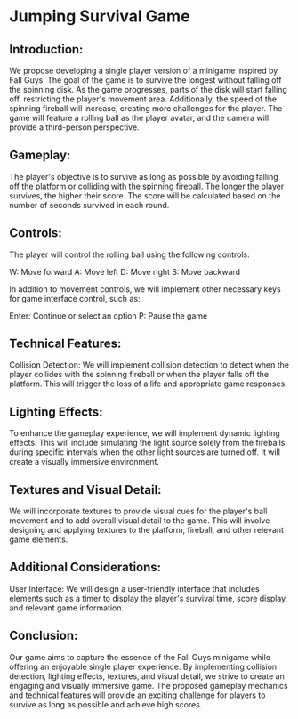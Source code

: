 # Jumping Survival Game

## Introduction:
We propose developing a single player version of a minigame inspired by Fall Guys. The goal of the game is to survive the longest without falling off the spinning disk. As the game progresses, parts of the disk will start falling off, restricting the player's movement area. Additionally, the speed of the spinning fireball will increase, creating more challenges for the player. The game will feature a rolling ball as the player avatar, and the camera will provide a third-person perspective.

## Gameplay:
The player's objective is to survive as long as possible by avoiding falling off the platform or colliding with the spinning fireball. The longer the player survives, the higher their score. The score will be calculated based on the number of seconds survived in each round.

## Controls:
The player will control the rolling ball using the following controls:

W: Move forward
A: Move left
D: Move right
S: Move backward

In addition to movement controls, we will implement other necessary keys for game interface control, such as:

Enter: Continue or select an option
P: Pause the game

## Technical Features:
Collision Detection: We will implement collision detection to detect when the player collides with the spinning fireball or when the player falls off the platform. This will trigger the loss of a life and appropriate game responses.

## Lighting Effects:
To enhance the gameplay experience, we will implement dynamic lighting effects. This will include simulating the light source solely from the fireballs during specific intervals when the other light sources are turned off. It will create a visually immersive environment.

## Textures and Visual Detail: 
We will incorporate textures to provide visual cues for the player's ball movement and to add overall visual detail to the game. This will involve designing and applying textures to the platform, fireball, and other relevant game elements.

## Additional Considerations:
User Interface: We will design a user-friendly interface that includes elements such as a timer to display the player's survival time, score display, and relevant game information.

## Conclusion:
Our game aims to capture the essence of the Fall Guys minigame while offering an enjoyable single player experience. By implementing collision detection, lighting effects, textures, and visual detail, we strive to create an engaging and visually immersive game. The proposed gameplay mechanics and technical features will provide an exciting challenge for players to survive as long as possible and achieve high scores.


